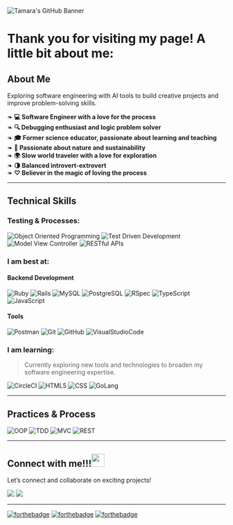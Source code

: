 ![Tamara's GitHub Banner](https://user-images.githubusercontent.com/67713820/189742376-48e84a13-a7ad-4bc3-bf5f-b55175ea0aed.jpeg)

<h1>Thank you for visiting my page! A little bit about me:</h1>

## About Me

Exploring software engineering with AI tools to build creative projects and improve problem-solving skills.

❧ **💻 Software Engineer with a love for the process**  
❧ **🔍 Debugging enthusiast and logic problem solver**  
❧ **🎓 Former science educator, passionate about learning and teaching**  
❧ **🌱 Passionate about nature and sustainability**  
❧ **🌍 Slow world traveler with a love for exploration**  
❧ **🌗 Balanced introvert-extrovert**  
❧ **♡ Believer in the magic of loving the process**

---

## Technical Skills

### Testing & Processes:
<p align="left">
<img alt="Object Oriented Programming" src="https://img.shields.io/badge/OOP-Programming-blue?style=for-the-badge" />
<img alt="Test Driven Development" src="https://img.shields.io/badge/TDD-Test%20Driven%20Development-green?style=for-the-badge" />
<img alt="Model View Controller" src="https://img.shields.io/badge/MVC-Model%20View%20Controller-red?style=for-the-badge" />
<img alt="RESTful APIs" src="https://img.shields.io/badge/REST-RESTful%20APIs-yellow?style=for-the-badge" />
</p>

### I am best at:
#### Backend Development
<p align="left">
<img alt="Ruby" src="https://img.shields.io/badge/Ruby-CC342D?style=for-the-badge&logo=ruby&logoColor=white"/>
<img alt="Rails" src="https://img.shields.io/badge/rails-%23CC0000.svg?style=for-the-badge&logo=ruby-on-rails&logoColor=white" /> 
<img alt="MySQL" src="https://img.shields.io/badge/MySQL-00000F?style=for-the-badge&logo=mysql&logoColor=white" /> 
<img alt="PostgreSQL" src="https://img.shields.io/badge/PostgreSQL-316192?style=for-the-badge&logo=postgresql&logoColor=white" />
<img alt="RSpec" src="https://img.shields.io/badge/RSpec-CC342D?style=for-the-badge&logo=RubyGems&logoColor=white" /> 
<img alt="TypeScript" src="https://img.shields.io/badge/TypeScript-007ACC?style=for-the-badge&logo=typescript&logoColor=white" />
<img alt="JavaScript" src="https://img.shields.io/badge/JavaScript-F7DF1E?style=for-the-badge&logo=javascript&logoColor=black" />
</p>

#### Tools
<p align="left">
<img alt="Postman" src="https://img.shields.io/badge/Postman-FF6C37?style=for-the-badge&logo=postman&logoColor=white" /> 
<img alt="Git" src="https://img.shields.io/badge/GIT-E44C30?style=for-the-badge&logo=git&logoColor=white"/>
<img alt="GitHub" src="https://img.shields.io/badge/GitHub%20-%2320232a.svg?&style=for-the-badge&logo=GitHub&logoColor=%23EFF7FF" />
<img alt="VisualStudioCode" src="https://img.shields.io/badge/Visual_Studio_Code-0078D4?style=for-the-badge&logo=visual%20studio%20code&logoColor=white"/>
</p>

### I am learning:
> Currently exploring new tools and technologies to broaden my software engineering expertise.
<p align="left">
<img alt="CircleCI" src="https://img.shields.io/badge/circleci-343434?style=for-the-badge&logo=circleci&logoColor=white" />
<img alt="HTML5" src="https://img.shields.io/badge/HTML5-E34F26?style=for-the-badge&logo=html5&logoColor=white" />
<img alt="CSS" src="https://img.shields.io/badge/CSS3-1572B6?style=for-the-badge&logo=css3&logoColor=white" />
<img alt="GoLang" src="https://img.shields.io/badge/GoLang-00ADD8?style=for-the-badge&logo=go&logoColor=white" />
</p>

---

## Practices & Process
![OOP](https://user-images.githubusercontent.com/64919819/113648808-77684300-964a-11eb-8575-05aeaa946a6f.png)
![TDD](https://user-images.githubusercontent.com/64919819/113648827-7f27e780-964a-11eb-8f9e-dfdc2ed077c5.png)
![MVC](https://user-images.githubusercontent.com/64919819/113648848-8949e600-964a-11eb-833f-91872b6f3fe0.png)
![REST](https://user-images.githubusercontent.com/64919819/113648856-8ea73080-964a-11eb-8e85-6f580a54eaca.png)

---

## <h2>Connect with me!!!<img src="https://raw.githubusercontent.com/MartinHeinz/MartinHeinz/master/wave.gif" width="30px" height="30px" /></h2>
Let’s connect and collaborate on exciting projects!

<a target="_blank" href="https://www.linkedin.com/in/tamara-dowis/"><img src="https://img.shields.io/badge/linkedin-%230077B5.svg?&style=for-the-badge&logo=linkedin&logoColor=white" /></a>  <a href="mailto:tamara.dowis@gmail.com?subject=Message%20From%20my%20Github"><img src="https://img.shields.io/badge/gmail-%23D14836.svg?&style=for-the-badge&logo=gmail&logoColor=white" /></a>

---

  [![forthebadge](http://forthebadge.com/images/badges/built-with-love.svg)](http://forthebadge.com)
  [![forthebadge](https://forthebadge.com/images/badges/built-with-science.svg)](https://forthebadge.com)
  [![forthebadge](https://forthebadge.com/images/badges/powered-by-coffee.svg)](https://forthebadge.com)

